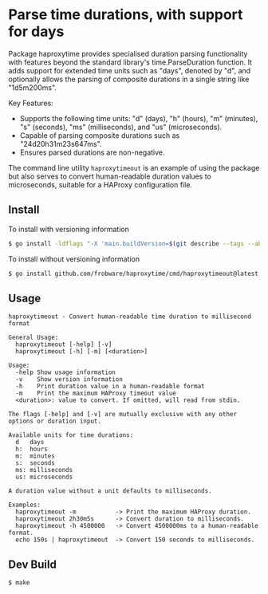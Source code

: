 # Parse time durations, with support for days

Package haproxytime provides specialised duration parsing
functionality with features beyond the standard library's
time.ParseDuration function. It adds support for extended time units
such as "days", denoted by "d", and optionally allows the parsing of
composite durations in a single string like "1d5m200ms".

Key Features:

- Supports the following time units: "d" (days), "h" (hours), "m"
  (minutes), "s" (seconds), "ms" (milliseconds), and "us"
  (microseconds).
- Capable of parsing composite durations such as
  "24d20h31m23s647ms".
- Ensures parsed durations are non-negative.

The command line utility `haproxytimeout` is an example of using the
package but also serves to convert human-readable duration values to
microseconds, suitable for a HAProxy configuration file.

## Install

To install with versioning information

```sh
$ go install -ldflags "-X 'main.buildVersion=$(git describe --tags --abbrev=8 --dirty --always --long)'" github.com/frobware/haproxytime/cmd/haproxytimeout@latest
```

To install without versioning information

```sh
$ go install github.com/frobware/haproxytime/cmd/haproxytimeout@latest
```

## Usage

```console
haproxytimeout - Convert human-readable time duration to millisecond format

General Usage:
  haproxytimeout [-help] [-v]
  haproxytimeout [-h] [-m] [<duration>]

Usage:
  -help Show usage information
  -v	Show version information
  -h	Print duration value in a human-readable format
  -m	Print the maximum HAProxy timeout value
  <duration>: value to convert. If omitted, will read from stdin.

The flags [-help] and [-v] are mutually exclusive with any other
options or duration input.

Available units for time durations:
  d   days
  h:  hours
  m:  minutes
  s:  seconds
  ms: milliseconds
  us: microseconds

A duration value without a unit defaults to milliseconds.

Examples:
  haproxytimeout -m           -> Print the maximum HAProxy duration.
  haproxytimeout 2h30m5s      -> Convert duration to milliseconds.
  haproxytimeout -h 4500000   -> Convert 4500000ms to a human-readable format.
  echo 150s | haproxytimeout  -> Convert 150 seconds to milliseconds.

```

## Dev Build

```sh
$ make
```
